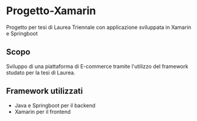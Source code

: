 # Progetto-Xamarin
Progetto per tesi di Laurea Triennale con applicazione sviluppata in Xamarin e Springboot
## Scopo
Sviluppo di una piattaforma di E-commerce tramite l'utilizzo del framework studato per la tesi di Laurea.
## Framework utilizzati
- Java e Springboot per il backend
- Xamarin per il frontend
